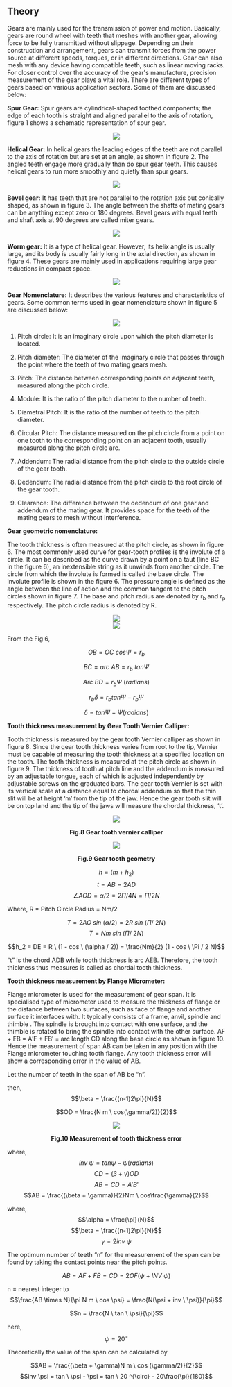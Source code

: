 ## Theory

Gears are mainly used for the transmission of power and motion. Basically, gears are round wheel with teeth that meshes with another gear, allowing force to be fully transmitted without slippage. Depending on their construction and arrangement, gears can transmit forces from the power source at different speeds, torques, or in different directions. Gear can also mesh with any device having compatible teeth, such as linear moving racks. For closer control over the accuracy of the gear's manufacture, precision measurement of the gear plays a vital role. There are different types of gears based on various application sectors. Some of them are discussed below:

**Spur Gear:** Spur gears are cylindrical-shaped toothed components; the edge of each tooth is straight and aligned parallel to the axis of rotation, figure 1 shows a schematic representation of spur gear. 

<div align="center">
<img src="images/spurgear.png" class="img-fluid">
</div>

**Helical Gear:** In helical gears the leading edges of the teeth are not parallel to the axis of rotation but are set at an angle, as shown in figure 2. The angled teeth engage more gradually than do spur gear teeth. This causes helical gears to run more smoothly and quietly than spur gears.

<div align="center">
<img src="images/helicalgear.png" class="img-fluid">
</div>

**Bevel gear:** It has teeth that are not parallel to the rotation axis but conically shaped, as shown in figure 3. The angle between the shafts of mating gears can be anything except zero or 180 degrees. Bevel gears with equal teeth and shaft axis at 90 degrees are called miter gears.

<div align="center">
<img src="images/bevelgear.png" class="img-fluid">
</div>

**Worm gear:** It is a type of helical gear. However, its helix angle is usually large, and its body is usually fairly long in the axial direction, as shown in figure 4. These gears are mainly used in applications requiring large gear reductions in compact space. 
				
<div align="center">
<img src="images/wormgear.png" class="img-fluid">
</div>

**Gear Nomenclature:** It describes the various features and characteristics of gears. Some common terms used in gear nomenclature shown in figure 5 are discussed below:

<div align="center">
<img src="images/gearnomen.png" class="img-fluid">
</div>

1.	Pitch circle: It is an imaginary circle upon which the pitch diameter is located.

2.	Pitch diameter: The diameter of the imaginary circle that passes through the point where the teeth of two mating gears mesh. 

3.	Pitch: The distance between corresponding points on adjacent teeth, measured along the pitch circle.

4.	Module: It is the ratio of the pitch diameter to the number of teeth.

5.	Diametral Pitch: It is the ratio of the number of teeth to the pitch diameter.

6.	Circular Pitch: The distance measured on the pitch circle from a point on one tooth to the corresponding point on an adjacent tooth, usually measured along the pitch circle arc.

7.	Addendum: The radial distance from the pitch circle to the outside circle of the gear tooth.

8.	Dedendum: The radial distance from the pitch circle to the root circle of the gear tooth.

9.	Clearance: The difference between the dedendum of one gear and addendum of the mating gear. It provides space for the teeth of the mating gears to mesh without interference.


**Gear geometric nomenclature:**

The tooth thickness is often measured at the pitch circle, as shown in figure 6. The most commonly used curve for gear-tooth profiles is the involute of a circle. It can be described as the curve drawn by a point on a taut (line BC in the figure 6), an inextensible string as it unwinds from another circle. The circle from which the involute is formed is called the base circle. The involute profile is shown in the figure 6. The pressure angle is defined as the angle between the line of action and the common tangent to the pitch circles shown in figure 7. The base and pitch radius are denoted by r<sub>b</sub> and r<sub>p</sub> respectively. The pitch circle radius is denoted by R. 
						
<div align="center">
<img src="images/involute.png" class="img-fluid">
</div>

<div align="center">
<img src="images/pinion.png" class="img-fluid">
</div>

From the Fig.6,

$$OB = OC \ cos \Psi = r_b$$

$$BC = arc \ AB = r_b \ tan \Psi$$

$$Arc \ BD = r_b \Psi \ (radians)$$

$$r_b \delta = r_b tan \Psi - r_b \Psi$$

$$\delta = tan \Psi - \Psi (radians)$$


**Tooth thickness measurement by Gear Tooth Vernier Calliper:**

Tooth thickness is measured by the gear tooth Vernier calliper as shown in figure 8. Since the gear tooth thickness varies from root to the tip, Vernier must be capable of measuring the tooth thickness at a specified location on the tooth. The tooth thickness is measured at the pitch circle as shown in figure 9. The thickness of tooth at pitch line and the addendum is measured by an adjustable tongue, each of which is adjusted independently by adjustable screws on the graduated bars. The gear tooth Vernier is set with its vertical scale at a distance equal to chordal addendum so that the thin slit will be at height ‘m’ from the tip of the jaw. Hence the gear tooth slit will be on top land and the tip of the jaws will measure the chordal thickness, ‘t’.

<div align="center">
<img src="images/fig8.png" class="img-fluid">

<b>Fig.8 Gear tooth vernier calliper </b>
</div>

<div align="center">
<img src="images/geartooth.png" class="img-fluid">

<b>Fig.9 Gear tooth geometry</b>
</div>

$$h = (m + h_2)$$
$$t = AB = 2AD$$
$$\angle AOD = \alpha / 2 = 2 \Pi / 4 N = \Pi / 2N$$

Where, R = Pitch Circle Radius = Nm/2

$$T = 2 AO \ sin \ (\alpha / 2) = 2 R \ sin \ (\Pi / \ 2 N)$$
$$T = Nm \ sin \ (\Pi / \ 2 N)$$

$$h_2 = DE = R \ (1 - cos \ (\alpha / 2)) = \frac{Nm}{2} (1 - cos \ \Pi / 2 N)$$

“t” is the chord ADB while tooth thickness is arc AEB. Therefore, the tooth thickness thus measures is called as chordal tooth thickness.

**Tooth thickness measurement by Flange Micrometer:**

Flange micrometer is used for the measurement of gear span. It is specialised type of micrometer used to measure the thickness of flange or the distance between two surfaces, such as face of flange and another surface it interfaces with. It typically consists of a frame, anvil, spindle and thimble . The spindle is brought into contact with one surface, and the thimble is rotated to bring the spindle into contact with the other surface. AF + FB = A′F + FB′ = arc length CD along the base circle as shown in figure 10.
Hence the measurement of span AB can be taken in any position with the Flange micrometer touching tooth flange. Any tooth thickness error will show a corresponding error in the value of AB.


Let the number of teeth in the span of AB be “n”.

then,
$$\beta = \frac{(n-1)2\pi}{N}$$

$$OD = \frac{N m \ cos(\gamma/2)}{2}$$

<div align="center">
<img src="images/gearspan.png" class="img-fluid">

<b>Fig.10 Measurement of tooth thickness error</b>
</div>

where,
$$inv \ \psi = tan \psi -\psi(radians)$$
$$CD = (\beta + \gamma)OD$$
$$AB =CD = A'B'$$
$$AB = \frac{(\beta + \gamma)}{2}Nm \ cos\frac{\gamma}{2}$$

where,
$$\alpha = \frac{\pi}{N}$$
$$\beta = \frac{(n-1)2\pi}{N}$$
$$\gamma = 2 inv \ \psi$$

The optimum number of teeth “n” for the measurement of the span can be found by taking the contact points near the pitch points.

$$AB = AF + FB = CD = 2OF(\psi + INV \ \psi )$$

n = nearest integer to $$\frac{AB \times N}{\pi N m \ cos \psi} = \frac{N(\psi + inv \ \psi)}{\pi}$$

$$n = \frac{N \ tan \ \psi}{\pi}$$

here, 
$$\psi = 20 ^{\circ}$$

Theoretically the value of the span can be calculated by 

$$AB = \frac{(\beta + \gamma)N m \ cos (\gamma/2)}{2}$$
$$inv \psi = tan \ \psi - \psi = tan \ 20 ^{\circ} - 20\frac{\pi}{180}$$


<script id="MathJax-script" async src="https://cdn.jsdelivr.net/npm/mathjax@3/es5/tex-mml-chtml.js"></script>								